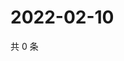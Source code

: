 # 2022-02-10

共 0 条

<!-- BEGIN WEIBO -->
<!-- 最后更新时间 Thu Feb 10 2022 22:01:05 GMT+0800 (China Standard Time) -->

<!-- END WEIBO -->
